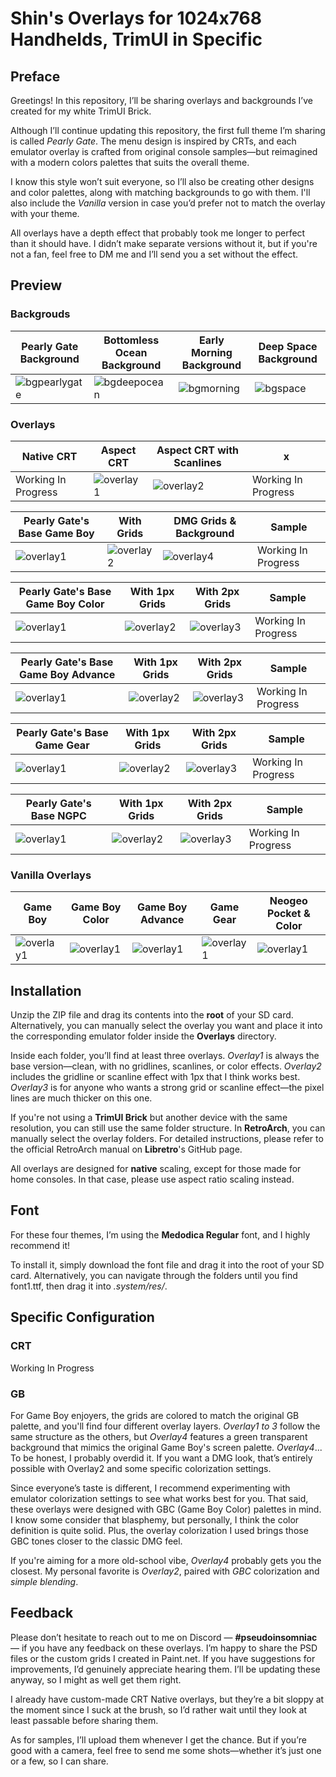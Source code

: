 # Shin's Overlays for 1024x768 Handhelds, TrimUI in Specific

## Preface

Greetings! In this repository, I’ll be sharing overlays and backgrounds I’ve created for my white TrimUI Brick.

Although I’ll continue updating this repository, the first full theme I’m sharing is called *Pearly Gate*. The menu design is inspired by CRTs, and each emulator overlay is crafted from original console samples—but reimagined with a modern colors palettes that suits the overall theme.

I know this style won’t suit everyone, so I’ll also be creating other designs and color palettes, along with matching backgrounds to go with them. I'll also include the *Vanilla* version in case you’d prefer not to match the overlay with your theme. 

All overlays have a depth effect that probably took me longer to perfect than it should have. I didn’t make separate versions without it, but if you're not a fan, feel free to DM me and I’ll send you a set without the effect.


## Preview

### Backgrouds

| Pearly Gate Background | Bottomless Ocean Background | Early Morning Background | Deep Space Background |
| -- | -- | -- | -- |
| ![bgpearlygate](https://github.com/user-attachments/assets/ef986914-43fe-41fc-a27f-be7f96cfa23f) | ![bgdeepocean](https://github.com/user-attachments/assets/97cb1baf-bad8-4421-8ff8-16cfbf43bfea) |  ![bgmorning](https://github.com/user-attachments/assets/391802b6-699d-4f11-b76c-3bebf21649b2) | ![bgspace](https://github.com/user-attachments/assets/f017893a-7f4b-45c3-8e8a-91c5915d2b02) |

### Overlays

| Native CRT | Aspect CRT | Aspect CRT with Scanlines | x |
| -- | -- | -- | -- |
| Working In Progress  |  ![overlay1](https://github.com/user-attachments/assets/cc7b2aa5-f73f-4076-8cf5-6d171337c5a0) |  ![overlay2](https://github.com/user-attachments/assets/626897af-1b71-48e7-ade0-22e960037672) |  Working In Progress |


| Pearly Gate's Base Game Boy | With Grids | DMG Grids & Background | Sample |
| -- | -- | -- | -- |
|  ![overlay1](https://github.com/user-attachments/assets/470b409c-7d11-4c1b-aec7-36f06b8d6ff7) |  ![overlay2](https://github.com/user-attachments/assets/bf9bb41b-1415-487d-8ed3-9295faed052c) |  ![overlay4](https://github.com/user-attachments/assets/3f61f33a-e170-423a-8c41-6bb81a6ac3f1) | Working In Progress  |

| Pearly Gate's Base Game Boy Color | With 1px Grids | With 2px Grids | Sample |
| -- | -- | -- | -- |
|  ![overlay1](https://github.com/user-attachments/assets/6c2657cb-de7f-42f3-b7bc-eb82ee264d30) |  ![overlay2](https://github.com/user-attachments/assets/af8fc4be-da3b-45d8-a8ed-3367af42f79a)|  ![overlay3](https://github.com/user-attachments/assets/44ff91f5-50de-4738-8408-de4c968218c9) | Working In Progress  |

| Pearly Gate's Base Game Boy Advance | With 1px Grids  | With 2px Grids | Sample |
| -- | -- | -- | -- |
|  ![overlay1](https://github.com/user-attachments/assets/4348ad9f-6b44-4a84-8194-de58a0384525) |  ![overlay2](https://github.com/user-attachments/assets/60bd5368-cd58-4100-a4d5-b90e65b784a3) |  ![overlay3](https://github.com/user-attachments/assets/99dcdc43-a0fc-4b0e-9735-0d801cc7cf10)| Working In Progress  |

| Pearly Gate's Base Game Gear | With 1px Grids  | With 2px Grids | Sample |
| -- | -- | -- | -- |
|  ![overlay1](https://github.com/user-attachments/assets/c276761e-313a-4a81-b142-19e61129e4c6) |  ![overlay2](https://github.com/user-attachments/assets/4dfc4a2d-196b-4b57-900a-8603f2b408e6) | ![overlay3](https://github.com/user-attachments/assets/9ad0ba9a-685f-4861-9753-00a5db2128c0)  | Working In Progress  |

| Pearly Gate's Base NGPC | With 1px Grids | With 2px Grids | Sample |
| -- | -- | -- | -- |
|  ![overlay1](https://github.com/user-attachments/assets/6f3ce3f0-9b26-4549-86e3-2a5c263a258f)|  ![overlay2](https://github.com/user-attachments/assets/cc02bbad-78a3-44c9-a96a-d5d7cc590b5c) |  ![overlay3](https://github.com/user-attachments/assets/685b0f47-a846-43a4-b33a-ef19c3a217fe) | Working In Progress  |

### Vanilla Overlays
| Game Boy | Game Boy Color | Game Boy Advance | Game Gear | Neogeo Pocket & Color |
| -- | -- | -- | -- | -- |
| ![overlay1](https://github.com/user-attachments/assets/8950323f-7236-45e2-941c-0355cb8b60bf) | ![overlay1](https://github.com/user-attachments/assets/819ff9a1-3a4f-4d30-97c8-b17ec61b86a0) | ![overlay1](https://github.com/user-attachments/assets/c9cf2b23-e8a5-4a91-89ab-3bba6623b25b) | ![overlay1](https://github.com/user-attachments/assets/718a6129-e810-4d20-9253-b265d6f7cfaa) | ![overlay1](https://github.com/user-attachments/assets/0433e17c-2d3e-4eb8-b2aa-b66aea941f57) |


## Installation

Unzip the ZIP file and drag its contents into the **root** of your SD card. Alternatively, you can manually select the overlay you want and place it into the corresponding emulator folder inside the **Overlays** directory.

Inside each folder, you’ll find at least three overlays. *Overlay1* is always the base version—clean, with no gridlines, scanlines, or color effects. *Overlay2* includes the gridline or scanline effect with 1px that I think works best. *Overlay3* is for anyone who wants a strong grid or scanline effect—the pixel lines are much thicker on this one.

If you're not using a **TrimUI Brick** but another device with the same resolution, you can still use the same folder structure. In **RetroArch**, you can manually select the overlay folders. For detailed instructions, please refer to the official RetroArch manual on **Libretro**'s GitHub page.

All overlays are designed for **native** scaling, except for those made for home consoles. In that case, please use aspect ratio scaling instead.

## Font

For these four themes, I’m using the **Medodica Regular** font, and I highly recommend it!

To install it, simply download the font file and drag it into the root of your SD card. Alternatively, you can navigate through the folders until you find font1.ttf, then drag it into *.system/res/*.


## Specific Configuration

### CRT

Working In Progress

### GB

For Game Boy enjoyers, the grids are colored to match the original GB palette, and you'll find four different overlay layers. *Overlay1 to 3* follow the same structure as the others, but *Overlay4* features a green transparent background that mimics the original Game Boy's screen palette. *Overlay4*... To be honest, I probably overdid it. If you want a DMG look, that’s entirely possible with Overlay2 and some specific colorization settings.

Since everyone’s taste is different, I recommend experimenting with emulator colorization settings to see what works best for you. That said, these overlays were designed with GBC (Game Boy Color) palettes in mind. I know some consider that blasphemy, but personally, I think the color definition is quite solid. Plus, the overlay colorization I used brings those GBC tones closer to the classic DMG feel.

If you're aiming for a more old-school vibe, *Overlay4* probably gets you the closest. My personal favorite is *Overlay2*, paired with *GBC* colorization and *simple blending*.


## Feedback

Please don’t hesitate to reach out to me on Discord — **#pseudoinsomniac** — if you have any feedback on these overlays. I’m happy to share the PSD files or the custom grids I created in Paint.net. If you have suggestions for improvements, I’d genuinely appreciate hearing them. I’ll be updating these anyway, so I might as well get them right.

I already have custom-made CRT Native overlays, but they’re a bit sloppy at the moment since I suck at the brush, so I’d rather wait until they look at least passable before sharing them.

As for samples, I’ll upload them whenever I get the chance. But if you’re good with a camera, feel free to send me some shots—whether it’s just one or a few, so I can share. 
